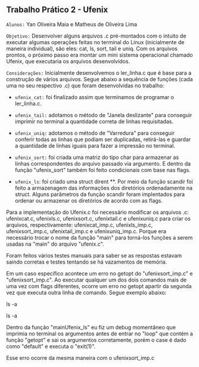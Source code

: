 ## Trabalho Prático 2 - Ufenix

`Alunos:` Yan Oliveira Maia e Matheus de Oliveira Lima

`Objetivo:` Desenvolver alguns arquivos .c pré-montados com o intuito de executar algumas operações feitas no terminal do Linux (inicialmente de maneira individual), são eles: cat, ls, sort, tail e uniq. Com os arquivos prontos, o próximo passo era montar um mini sistema operacional chamado Ufenix, que executaria os arquivos desenvolvidos.

`Considerações:`  Inicialmente desenvolvemos o ler_linha.c que é base para a construção de vários arquivos. Segue abaixo a sequência de funções (cada uma no seu respectivo .c) que foram desenvolvidas no trabalho:

- `ufenix_cat:` foi finalizado assim que terminamos de programar o ler_linha.c.

- `ufenix_tail:` adotamos o método de "Janela deslizante" para conseguir imprimir no terminal a quantidade correta de linhas requisitadas.

- `ufenix_uniq:` adotamos o método de "Varredura" para conseguir conferir todas as linhas que podiam ser duplicadas, retirá-las e guardar a quantidade de linhas iguais para fazer a impressão no terminal.

- `ufenix_sort:` foi criada uma matriz do tipo char para armazenar as linhas correspondentes do arquivo passado via argumento. E dentro da função "ufenix_sort" também foi feito condicionais com base nas flags.

- `ufenix_ls`: foi criado uma struct dirent **. Por meio da função scandir foi feito a armazenagem das informações dos diretórios ordenadamente na struct. Alguns parâmetros da função scandir foram implentados para ordenar ou armazenar os diretórios de acordo com as flags.


Para a implementação do Ufenix.c foi necessário modificar os arquivos .c: ufenixcat.c, ufenixls.c, ufenixsort.c, ufenixtail.c e ufenixuniq.c para criar os arquivos, respectivamente: ufenixcat_imp.c, ufenixls_imp.c, ufenixsort_imp.c, ufenixtail_imp.c e ufenixuniq_imp.c. Porque era necessário trocar o nome da função "main" para torná-los funções a serem usadas na "main" do arquivo "ufenix.c".


Foram feitos vários testes manuais para saber se as respostas estavam saindo corretas e testes tentando se há vazamentos de memória.

Em um caso específico acontece um erro no getopt do "ufenixsort_imp.c" e "ufenixsort_imp.c". Ao executar qualquer um dos dois comandos mais de uma vez com flags diferentes, ocorre um erro no getopt apartir da segunda vez que executa outra linha de comando. Segue exemplo abaixo:

ls -a

ls -a

Dentro da função "mainUfenix_ls" eu fiz um debug momentâneo que imprimia no terminal os argumentos antes de entrar no "loop" que contém a função "getopt" e sai os argumentos corretamente, porém o case é dado como "default" e executa o "exit(1)".

Esse erro ocorre da mesma maneira com o ufenixsort_imp.c